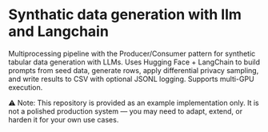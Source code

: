 # Synthatic data generation with llm and Langchain
Multiprocessing pipeline with the Producer/Consumer pattern for synthetic tabular data generation with LLMs. Uses Hugging Face + LangChain to build prompts from seed data, generate rows, apply differential privacy sampling, and write results to CSV with optional JSONL logging. Supports multi-GPU execution.

⚠️ Note: This repository is provided as an example implementation only.
It is not a polished production system 
— you may need to adapt, extend, or harden it for your own use cases.
